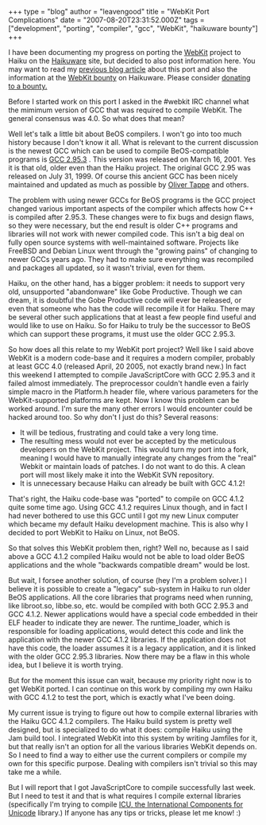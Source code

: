 +++
type = "blog"
author = "leavengood"
title = "WebKit Port Complications"
date = "2007-08-20T23:31:52.000Z"
tags = ["development", "porting", "compiler", "gcc", "WebKit", "haikuware bounty"]
+++

<p>I have been documenting my progress on porting the <a target="_new" href="http://webkit.org">WebKit</a> project to Haiku on the <a target="_new" href="http://www.haikuware.com">Haikuware</a> site, but decided to also post information here. You may want to read my <a target="_new" href="http://www.haikuware.com/index.php?option=com_content&task=view&id=92">previous blog article</a> about this port and also the information at the <a target="_new" href="http://www.haikuware.com/index.php?option=com_content&task=view&id=54&Itemid=39">WebKit bounty</a> on Haikuware. Please consider <a target="_new" href="http://www.haikuware.com/index.php?option=com_content&task=view&id=47&Itemid=71">donating to a bounty.</a></p>

<p>Before I started work on this port I asked in the #webkit IRC channel what the mimimum version of GCC that was required to compile WebKit. The general consensus was 4.0. So what does that mean?</p>
<!--more-->
<p>Well let&#39;s talk a little bit about BeOS compilers. I won&#39;t go into too much history because I don&#39;t know it all. What is relevant to the current discussion is the newest GCC which can be used to compile BeOS-compatible programs is <a target="_new" title="GCC on BeBits" href="http://bebits.com/app/4011">GCC 2.95.3</a> . This version was released on March 16, 2001. Yes it is that old, older even than the Haiku project. The original GCC 2.95 was released on July 31, 1999. Of course this ancient GCC has been nicely maintained and updated as much as possible by <a target="_new" title="Oliver's Developer Profile" href="http://bebits.com/devprofile/3400">Oliver Tappe</a> and others.</p>

<p>The problem with using newer GCCs for BeOS programs is the GCC project changed various important aspects of the compiler which affects how C++ is compiled after 2.95.3. These changes were to fix bugs and design flaws, so they were necessary, but the end result is older C++ programs and libraries will not work with newer compiled code. This isn&#39;t a big deal on fully open source systems with well-maintained software. Projects like FreeBSD and Debian Linux went through the &quot;growing pains&quot; of changing to newer GCCs years ago. They had to make sure everything was recompiled and packages all updated, so it wasn&#39;t trivial, even for them.</p>

<p>Haiku, on the other hand, has a bigger problem: it needs to support very old, unsupported &quot;abandonware&quot; like Gobe Productive. Though we can dream, it is doubtful the Gobe Productive code will ever be released, or even that someone who has the code will recompile it for Haiku. There may be several other such applications that at least a few people find useful and would like to use on Haiku. So for Haiku to truly be the successor to BeOS which can support these programs, it must use the older GCC 2.95.3.</p>

<p>So how does all this relate to my WebKit port project? Well like I said above WebKit is a modern code-base and it requires a modern compiler, probably at least GCC 4.0 (released April, 20 2005, not exactly brand new.) In fact this weekend I attempted to compile JavaScriptCore with GCC 2.95.3 and it failed almost immediately. The preprocessor couldn&#39;t handle even a fairly simple macro in the Platform.h header file, where various parameters for the WebKit-supported platforms are kept. Now I know this problem can be worked around. I&#39;m sure the many other errors I would encounter could be hacked around too. So why don&#39;t I just do this? Several reasons:
<ul>
	<li>It will be tedious, frustrating and could take a very long time.</li>
	<li>The resulting mess would not ever be accepted by the meticulous developers on the WebKit project. This would turn my port into a fork, meaning I would have to manually integrate any changes from the &quot;real&quot; Webkit or maintain loads of patches. I do not want to do this. A clean port will most likely make it into the WebKit SVN repository.</li>
	<li>It is unnecessary because Haiku can already be built with GCC 4.1.2!</li>
</ul>
</p>

<p>That&#39;s right, the Haiku code-base was &quot;ported&quot; to compile on GCC 4.1.2 quite some time ago. Using GCC 4.1.2 requires Linux though, and in fact I had never bothered to use this GCC until I got my new Linux computer which became my default Haiku development machine. This is also why I decided to port WebKit to Haiku on Linux, not BeOS.
</p>

<p>So that solves this WebKit problem then, right? Well no, because as I said above a GCC 4.1.2 compiled Haiku would not be able to load older BeOS applications and the whole &quot;backwards compatible dream&quot; would be lost.</p>

<p>But wait, I forsee another solution, of course (hey I&#39;m a problem solver.) I believe it is possible to create a &quot;legacy&quot; sub-system in Haiku to run older BeOS applications. All the core libraries that programs need when running, like libroot.so, libbe.so, etc. would be compiled with both GCC 2.95.3 and GCC 4.1.2. Newer applications would have a special code embedded in their ELF header to indicate they are newer. The runtime_loader, which is responsible for loading applications, would detect this code and link the application with the newer GCC 4.1.2 libraries. If the application does not have this code, the loader assumes it is a legacy application, and it is linked with the older GCC 2.95.3 libraries. Now there may be a flaw in this whole idea, but I believe it is worth trying.</p>

<p>But for the moment this issue can wait, because my priority right now is to get WebKit ported. I can continue on this work by compiling my own Haiku with GCC 4.1.2 to test the port, which is exactly what I&#39;ve been doing.</p>

<p>My current issue is trying to figure out how to compile external libraries with the Haiku GCC 4.1.2 compilers. The Haiku build system is pretty well designed, but is specialized to do what it does: compile Haiku using the Jam build tool. I integrated WebKit into this system by writing Jamfiles for it, but that really isn&#39;t an option for all the various libraries WebKit depends on. So I need to find a way to either use the current compilers or compile my own for this specific purpose. Dealing with compilers isn&#39;t trivial so this may take me a while.</p>

<p>But I will report that I got JavaScriptCore to compile successfully last week. But I need to test it and that is what requires I compile external libraries (specifically I&#39;m trying to compile <a target="_new" href="http://icu-project.org/">ICU, the International Components for Unicode</a>  library.) If anyone has any tips or tricks, please let me know! :)</p>